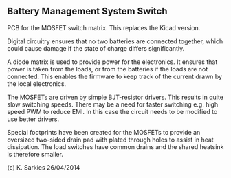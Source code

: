 Battery Management System Switch
--------------------------------

PCB for the MOSFET switch matrix. This replaces the Kicad version.

Digital circuitry ensures that no two batteries are connected together, which
could cause damage if the state of charge differs significantly.

A diode matrix is used to provide power for the electronics. It ensures that
power is taken from the loads, or from the batteries if the loads are not
connected. This enables the firmware to keep track of the current drawn by
the local electronics.

The MOSFETs are driven by simple BJT-resistor drivers. This results in quite
slow switching speeds. There may be a need for faster switching e.g. high speed
PWM to reduce EMI. In this case the circuit needs to be modified to use better
drivers.

Special footprints have been created for the MOSFETs to provide an oversized
two-sided drain pad with plated through holes to assist in heat dissipation. The
load switches have common drains and the shared heatsink is therefore smaller.

(c) K. Sarkies 26/04/2014

